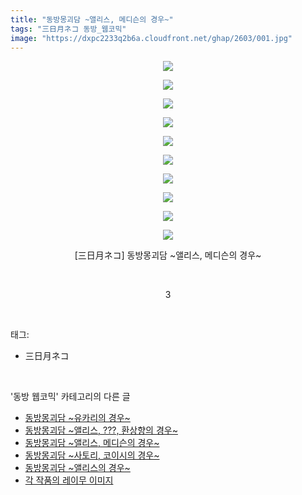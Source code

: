 ```yaml
---
title: "동방몽괴담 ~앨리스, 메디슨의 경우~"
tags: "三日月ネコ 동방_웹코믹"
image: "https://dxpc2233q2b6a.cloudfront.net/ghap/2603/001.jpg"
---
```

<div class="article">
<p style="text-align: center; clear: none; float: none;"><img src="{{ site.imgserver3 }}/ghap/2603/001.jpg"/></p>
<p style="text-align: center; clear: none; float: none;"><img src="{{ site.imgserver3 }}/ghap/2603/002.jpg"/></p>
<p style="text-align: center; clear: none; float: none;"><img src="{{ site.imgserver3 }}/ghap/2603/003.jpg"/></p>
<p style="text-align: center; clear: none; float: none;"><img src="{{ site.imgserver3 }}/ghap/2603/004.jpg"/></p>
<p style="text-align: center; clear: none; float: none;"><img src="{{ site.imgserver3 }}/ghap/2603/005.jpg"/></p>
<p style="text-align: center; clear: none; float: none;"><img src="{{ site.imgserver3 }}/ghap/2603/006.jpg"/></p>
<p style="text-align: center; clear: none; float: none;"><img src="{{ site.imgserver3 }}/ghap/2603/007.jpg"/></p>
<p style="text-align: center; clear: none; float: none;"><img src="{{ site.imgserver3 }}/ghap/2603/008.jpg"/></p>
<p style="text-align: center; clear: none; float: none;"><img src="{{ site.imgserver3 }}/ghap/2603/009.jpg"/></p>
<p style="text-align: center; clear: none; float: none;"><img src="{{ site.imgserver3 }}/ghap/2603/010.jpg"/></p>
<p style="text-align: center; clear: none; float: none;">[三日月ネコ] 동방몽괴담 ~앨리스, 메디슨의 경우~</p>
<p style="text-align: center; clear: none; float: none;"><br/></p>
<p style="text-align: center; clear: none; float: none;">3</p>
</div><br/>
<div class="tagTrail">
<p>태그: </p>
<ul>
<li>三日月ネコ</li>
</ul>
</div><br/>
<div class="another">
<p>'동방 웹코믹' 카테고리의 다른 글</p>
<ul>
<li><a href="/ghap_2605">동방몽괴담 ~유카리의 경우~</a></li>
<li><a href="/ghap_2604">동방몽괴담 ~앨리스, ???, 환상향의 경우~</a></li>
<li><a href="/ghap_2603">동방몽괴담 ~앨리스, 메디슨의 경우~</a></li>
<li><a href="/ghap_2602">동방몽괴담 ~사토리, 코이시의 경우~</a></li>
<li><a href="/ghap_2601">동방몽괴담 ~앨리스의 경우~</a></li>
<li><a href="/ghap_2561">각 작품의 레이무 이미지</a></li>
</ul>
</div><br/>
<div class="cb_module cb_fluid">
<div class="cb_wrt cb_profile">
</div><!-- commentList close -->
</div><br/>
